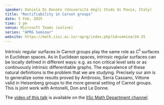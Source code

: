 ```yaml
---
speaker: Daniela Di Donato (Università degli Studi di Pavia, Italy)
title: "Rectifiability in Carnot groups"
date: 5 Feb, 2025
time: 3 pm
venue: Microsoft Teams (online)
series: "APRG Seminar"
website: https://math.iisc.ac.in/~aprg/index.php?id=seminar24-25
---
```


Intrinsic regular surfaces in Carnot groups play the same role as $C^1$ surfaces in Euclidean spaces. As in Euclidean spaces, intrinsic regular surfaces
can be locally defined in different ways: e.g. as non critical level sets or as continuously intrinsic differentiable graphs. The equivalence of these
natural definitions is the problem that we are studying. Precisely our aim is to generalize some results proved by Ambrosio, Serra Cassano, Vittone valid
in Heisenberg groups to the more general setting of Carnot groups. This is joint work with Antonelli, Don and Le Donne.

The [video of this talk](https://www.youtube.com/watch?v=9I0Oqypu4B8&list=PLQXtaLhI1-1qxOEykh-1WOFkYuIzEE-ev) is available
on the [IISc Math Department channel](https://www.youtube.com/channel/UCR5Igvq9HScQKlPr-0coSIg/playlists).

